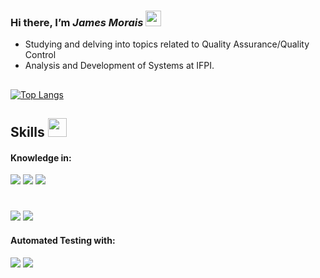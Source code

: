 

### Hi there, I’m ***James Morais*** <img src="https://media.giphy.com/media/ObNTw8Uzwy6KQ/giphy.gif" width="25px">&nbsp;

- Studying and delving into topics related to Quality Assurance/Quality Control
- Analysis and Development of Systems at IFPI.
##


  [![Top Langs](https://github-readme-stats.vercel.app/api/top-langs/?username=JamesMorais&layout=compact&langs_count=4&theme=dark&bg_color=0A0A0A)](https://github.com/JamesMorais/github-readme-stats)
## Skills <img src="https://media.giphy.com/media/iY8CRBdQXODJSCERIr/giphy.gif" width="30px">&nbsp; 

<h4>Knowledge in:</h4>
<span> 
  <img src="https://img.shields.io/badge/HTML5-E34F26?style=for-the-badge&logo=html5&logoColor=black">
  <img src="https://img.shields.io/badge/CSS3-1572B6?style=for-the-badge&logo=css3&logoColor=black">
  <img src="https://img.shields.io/badge/JavaScript-F7DF1E?style=for-the-badge&logo=javascript&logoColor=black">
</span>
<h1></h1>
<span>
  <img src="https://img.shields.io/badge/Python-3776AB?style=for-the-badge&logo=python&logoColor=black">
  <img src="https://img.shields.io/badge/Java-ED8B00?style=for-the-badge&logo=java&logoColor=black">
</span>
<h4>Automated Testing with:</h4>
<span>
  <img src="https://img.shields.io/badge/Selenium-43B02A?style=for-the-badge&logo=selenium&logoColor=black">
  <img src="https://img.shields.io/badge/Java-ED8B00?style=for-the-badge&logo=java&logoColor=black">

</span>




  
